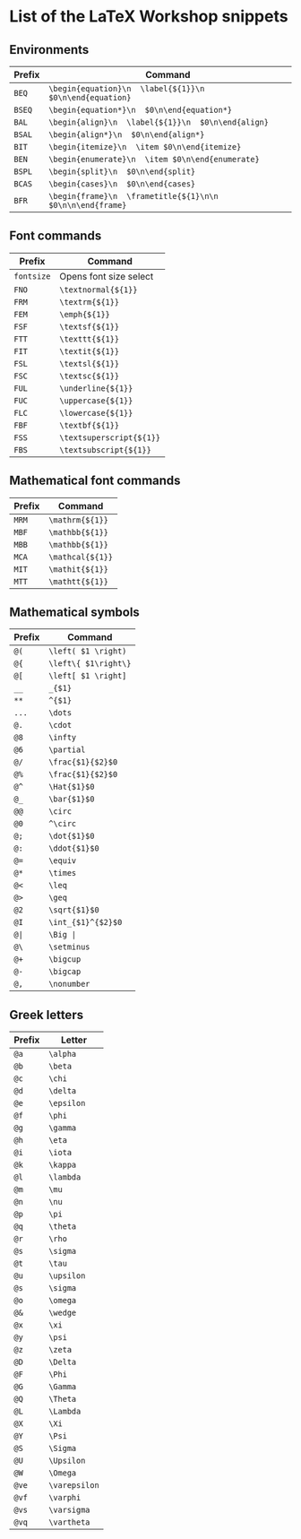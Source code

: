 # List of the LaTeX Workshop snippets

## Environments

| Prefix |                          Command                           |
| ------ | ---------------------------------------------------------- |
| `BEQ`  | `\begin{equation}\n  \label{${1}}\n  $0\n\end{equation}`   |
| `BSEQ` | `\begin{equation*}\n  $0\n\end{equation*}`                 |
| `BAL`  | `\begin{align}\n  \label{${1}}\n  $0\n\end{align}`         |
| `BSAL` | `\begin{align*}\n  $0\n\end{align*}`                       |
| `BIT`  | `\begin{itemize}\n  \item $0\n\end{itemize}`               |
| `BEN`  | `\begin{enumerate}\n  \item $0\n\end{enumerate}`           |
| `BSPL` | `\begin{split}\n  $0\n\end{split}`                         |
| `BCAS` | `\begin{cases}\n  $0\n\end{cases}`                         |
| `BFR`  | `\begin{frame}\n  \frametitle{${1}\n\n  $0\n\n\end{frame}` |

## Font commands

|   Prefix   |                                           Command                                           |
| ---------- | ------------------------------------------------------------------------------------------- |
| `fontsize` | Opens font size select |
| `FNO`      | `\textnormal{${1}}`                                                                         |
| `FRM`      | `\textrm{${1}}`                                                                             |
| `FEM`      | `\emph{${1}}`                                                                               |
| `FSF`      | `\textsf{${1}}`                                                                             |
| `FTT`      | `\texttt{${1}}`                                                                             |
| `FIT`      | `\textit{${1}}`                                                                             |
| `FSL`      | `\textsl{${1}}`                                                                             |
| `FSC`      | `\textsc{${1}}`                                                                             |
| `FUL`      | `\underline{${1}}`                                                                          |
| `FUC`      | `\uppercase{${1}}`                                                                          |
| `FLC`      | `\lowercase{${1}}`                                                                          |
| `FBF`      | `\textbf{${1}}`                                                                             |
| `FSS`      | `\textsuperscript{${1}}`                                                                    |
| `FBS`      | `\textsubscript{${1}}`                                                                      |

## Mathematical font commands

| Prefix |     Command      |
| ------ | ---------------- |
| `MRM`  | `\mathrm{${1}}`  |
| `MBF`  | `\mathbb{${1}}`  |
| `MBB`  | `\mathbb{${1}}`  |
| `MCA`  | `\mathcal{${1}}` |
| `MIT`  | `\mathit{${1}}`  |
| `MTT`  | `\mathtt{${1}}`  |



## Mathematical symbols

| Prefix |       Command        |
| ------ | -------------------- |
| `@(`   | `\left( $1 \right)`  |
| `@{`   | `\left\{ $1\right\}` |
| `@[`   | `\left[ $1 \right]`  |
| `__`   | `_{$1}`              |
| `**`   | `^{$1}`              |
| `...`  | `\dots`              |
| `@.`   | `\cdot`              |
| `@8`   | `\infty`             |
| `@6`   | `\partial`           |
| `@/`   | `\frac{$1}{$2}$0`    |
| `@%`   | `\frac{$1}{$2}$0`    |
| `@^`   | `\Hat{$1}$0`         |
| `@_`   | `\bar{$1}$0`         |
| `@@`   | `\circ`              |
| `@0`   | `^\circ`             |
| `@;`   | `\dot{$1}$0`         |
| `@:`   | `\ddot{$1}$0`        |
| `@=`   | `\equiv`             |
| `@*`   | `\times`             |
| `@<`   | `\leq`               |
| `@>`   | `\geq`               |
| `@2`   | `\sqrt{$1}$0`        |
| `@I`  | `\int_{$1}^{$2}$0`   |
| <code>@&#124;</code>  | <code>\Big &#124;</code>            |
| `@\`   | `\setminus`          |
| `@+`   | `\bigcup`            |
| `@-`   | `\bigcap`            |
| `@,`   | `\nonumber`          |

## Greek letters

| Prefix |    Letter     |
| ------ | ------------- |
| `@a`   | `\alpha`      |
| `@b`   | `\beta`       |
| `@c`   | `\chi`        |
| `@d`   | `\delta`      |
| `@e`   | `\epsilon`    |
| `@f`   | `\phi`        |
| `@g`   | `\gamma`      |
| `@h`   | `\eta`        |
| `@i`   | `\iota`       |
| `@k`   | `\kappa`      |
| `@l`   | `\lambda`     |
| `@m`   | `\mu`         |
| `@n`   | `\nu`         |
| `@p`   | `\pi`         |
| `@q`   | `\theta`      |
| `@r`   | `\rho`        |
| `@s`   | `\sigma`      |
| `@t`   | `\tau`        |
| `@u`   | `\upsilon`    |
| `@s`   | `\sigma`      |
| `@o`   | `\omega`      |
| `@&`   | `\wedge`      |
| `@x`   | `\xi`         |
| `@y`   | `\psi`        |
| `@z`   | `\zeta`       |
| `@D`   | `\Delta`      |
| `@F`   | `\Phi`        |
| `@G`   | `\Gamma`      |
| `@Q`   | `\Theta`      |
| `@L`   | `\Lambda`     |
| `@X`   | `\Xi`         |
| `@Y`   | `\Psi`        |
| `@S`   | `\Sigma`      |
| `@U`   | `\Upsilon`    |
| `@W`   | `\Omega`      |
| `@ve`  | `\varepsilon` |
| `@vf`  | `\varphi`     |
| `@vs`  | `\varsigma`   |
| `@vq`  | `\vartheta`   |
